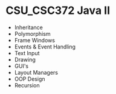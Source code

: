 # CSU_CSC372 Java II

* Inheritance
* Polymorphism
* Frame Windows
* Events & Event Handling
* Text Input
* Drawing
* GUI's
* Layout Managers
* OOP Design
* Recursion

